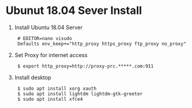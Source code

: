Ubunut 18.04 Sever Install
==========================

1. Install Ubuntu 18.04 Server

        # EDITOR=nano visudo
        Defaults env_keep+="http_proxy https_proxy ftp_proxy no_proxy"

2. Set Proxy for internet access

        $ export http_proxy=http://proxy-prc.*****.com:911

3. Install desktop

        $ sudo apt install xorg xauth
        $ sudo apt install lightdm lightdm-gtk-greeter
        $ sudo apt install xfce4

